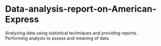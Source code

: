 # Data-analysis-report-on-American-Express
Analyzing data using statistical techniques and  providing reports. Performing analysis to assess and meaning of data.
